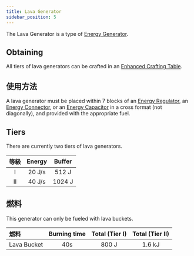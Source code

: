 ```yaml
---
title: Lava Generator
sidebar_position: 5
---
```


The Lava Generator is a type of [Energy Generator](Electric-Machines#energy-generation).

## Obtaining

All tiers of lava generators can be crafted in an [Enhanced Crafting Table](Enhanced-Crafting-Table).

## 使用方法

A lava generator must be placed within 7 blocks of an [Energy Regulator](Energy-Regulator), an [Energy Connector](Energy-Connector), or an [Energy Capacitor](Energy-Capacitors) in a cross format (not diagonally), and provided with the appropriate fuel.

## Tiers

There are currently two tiers of lava generators.

| 等級 | Energy | Buffer |
|:--:|:------:|:------:|
| I  | 20 J/s | 512 J  |
| II | 40 J/s | 1024 J |

## 燃料

This generator can only be fueled with lava buckets.

| 燃料          | Burning time | Total (Tier I) | Total (Tier II) |
|:----------- |:------------:|:--------------:|:---------------:|
| Lava Bucket |     40s      |     800 J      |     1.6 kJ      |
